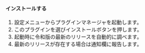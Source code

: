 #### インストールする

1. 設定メニューからプラグインマネージャを起動します。
2. このプラグインを選びインストールボタンを押します。
3. 起動時に令和版の最新のリリースを自動的に調べます。
4. 最新のリリースが存在する場合は通知欄に報告します。
